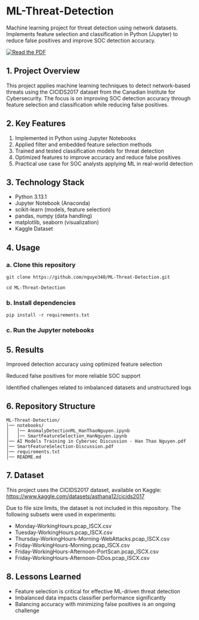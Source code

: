 # ML-Threat-Detection
Machine learning project for threat detection using network datasets. Implements feature selection and classification in Python (Jupyter) to reduce false positives and improve SOC detection accuracy.

<div align="left">

[![Read the PDF](https://img.shields.io/badge/Read%20Now-Discussion%20Paper-blue?style=for-the-badge&logo=adobeacrobatreader&logoColor=white)](./SmartFeatureSelection-Discussion.pdf)

</div>


## 1. Project Overview

This project applies machine learning techniques to detect network-based threats using the CICIDS2017 dataset from the Canadian Institute for Cybersecurity. The focus is on improving SOC detection accuracy through feature selection and classification while reducing false positives.

## 2. Key Features

1. Implemented in Python using Jupyter Notebooks  
2. Applied filter and embedded feature selection methods  
3. Trained and tested classification models for threat detection  
4. Optimized features to improve accuracy and reduce false positives  
5. Practical use case for SOC analysts applying ML in real-world detection 

## 3. Technology Stack

- Python 3.13.1
- Jupyter Notebook (Anaconda)
- scikit-learn (models, feature selection)  
- pandas, numpy (data handling)  
- matplotlib, seaborn (visualization)
- Kaggle Dataset

## 4. Usage  
### a. Clone this repository  
```
git clone https://github.com/nguye340/ML-Threat-Detection.git

cd ML-Threat-Detection
```

### b. Install dependencies
```
pip install -r requirements.txt
```

### c. Run the Jupyter notebooks

## 5. Results

Improved detection accuracy using optimized feature selection

Reduced false positives for more reliable SOC support

Identified challenges related to imbalanced datasets and unstructured logs

## 6. Repository Structure
```
ML-Threat-Detection/
│── notebooks/
│   │── AnomalyDetectionML_HanThaoNguyen.ipynb
│   │── SmartFeatureSelection_HanNguyen.ipynb
│── AI Models Training in Cybersec Discussion - Han Thao Nguyen.pdf
│── SmartFeatureSelection-Discussion.pdf
│── requirements.txt
│── README.md
```
## 7. Dataset

This project uses the CICIDS2017 dataset, available on Kaggle:
https://www.kaggle.com/datasets/asthana12/cicids2017

Due to file size limits, the dataset is not included in this repository.
The following subsets were used in experiments:

- Monday-WorkingHours.pcap_ISCX.csv
- Tuesday-WorkingHours.pcap_ISCX.csv
- Thursday-WorkingHours-Morning-WebAttacks.pcap_ISCX.csv
- Friday-WorkingHours-Morning.pcap_ISCX.csv
- Friday-WorkingHours-Afternoon-PortScan.pcap_ISCX.csv
- Friday-WorkingHours-Afternoon-DDos.pcap_ISCX.csv

## 8. Lessons Learned

- Feature selection is critical for effective ML-driven threat detection
- Imbalanced data impacts classifier performance significantly
- Balancing accuracy with minimizing false positives is an ongoing challenge
